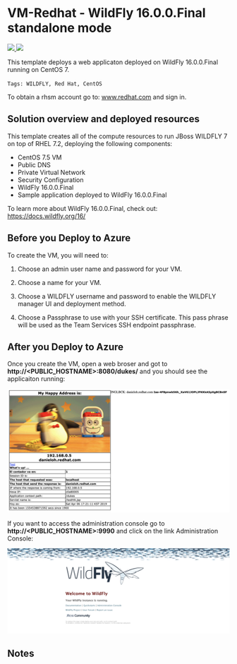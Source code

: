 # VM-Redhat - WildFly 16.0.0.Final standalone mode
<a href="https://portal.azure.com/#create/Microsoft.Template/uri/https%3A%2F%2Fraw.githubusercontent.com%2Fazure%2Fazure-quickstart-templates%2Fmaster%2Fwildfly-standalone-centos7%2Fazuredeploy.json" target="_blank">
    <img src="http://azuredeploy.net/deploybutton.png"/>
</a>
<a href="http://armviz.io/#/?load=https%3A%2F%2Fraw.githubusercontent.com%2Fazure%2Fazure-quickstart-templates%2Fmaster%2Fwildfly-standalone-centos7%2Fazuredeploy.json" target="_blank">
    <img src="http://armviz.io/visualizebutton.png"/>
</a>

This template deploys a web applicaton deployed on WildFly 16.0.0.Final running on CentOS 7.

`Tags: WILDFLY, Red Hat, CentOS`

To obtain a rhsm account go to: www.redhat.com and sign in.

## Solution overview and deployed resources
This template creates all of the compute resources to run JBoss WILDFLY 7 on top of RHEL 7.2, deploying the following components:
- CentOS 7.5 VM 
- Public DNS 
- Private Virtual Network 
- Security Configuration 
- WildFly 16.0.0.Final
- Sample application deployed to WildFly 16.0.0.Final

To learn more about WildFly 16.0.0.Final, check out:
https://docs.wildfly.org/16/

## Before you Deploy to Azure

To create the VM, you will need to:

1. Choose an admin user name and password for your VM.  

2. Choose a name for your VM. 

3. Choose a WILDFLY username and password to enable the WILDFLY manager UI and deployment method. 

4. Choose a Passphrase to use with your SSH certificate.  This pass phrase will be used as the Team Services SSH endpoint passphrase.

## After you Deploy to Azure

Once you create the VM, open a web broser and got to **http://<PUBLIC_HOSTNAME>:8080/dukes/** and you should see the applicaiton running:

<img src="images/app.png" width="800">

If you want to access the administration console go to **http://<PUBLIC_HOSTNAME>:9990** and click on the link Administration Console:

<img src="images/admin.png" width="800">

## Notes



